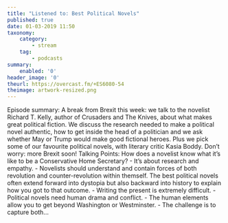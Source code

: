 ```yaml
---
title: "Listened to: Best Political Novels"
published: true
date: 01-03-2019 11:50
taxonomy:
    category:
        - stream
    tag:
        - podcasts
summary:
    enabled: '0'
header_image: '0'
theurl: https://overcast.fm/+ES6080-54
theimage: artwork-resized.png
--- 
```

Episode summary: A break from Brexit this week: we talk to the novelist Richard T. Kelly, author of Crusaders and The Knives, about what makes great political fiction. We discuss the research needed to make a political novel authentic, how to get inside the head of a politician and we ask whether May or Trump would make good fictional heroes. Plus we pick some of our favourite political novels, with literary critic Kasia Boddy. Don’t worry: more Brexit soon! Talking Points: How does a novelist know what it’s like to be a Conservative Home Secretary? - It’s about research and empathy. - Novelists should understand and contain forces of both revolution and counter-revolution within themself. The best political novels often extend forward into dystopia but also backward into history to explain how you got to that outcome. - Writing the present is extremely difficult. - Political novels need human drama and conflict. - The human elements allow you to get beyond Washington or Westminster. - The challenge is to capture both…
